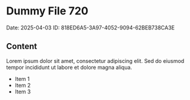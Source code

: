 # Dummy File 720

Date: 2025-04-03
ID: 818ED6A5-3A97-4052-9094-62BEB738CA3E

## Content

Lorem ipsum dolor sit amet, consectetur adipiscing elit.
Sed do eiusmod tempor incididunt ut labore et dolore magna aliqua.

* Item 1
* Item 2
* Item 3

